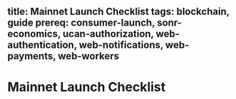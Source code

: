 title: Mainnet Launch Checklist
tags: blockchain, guide
prereq: consumer-launch, sonr-economics, ucan-authorization, web-authentication, web-notifications, web-payments, web-workers
---
# Mainnet Launch Checklist
